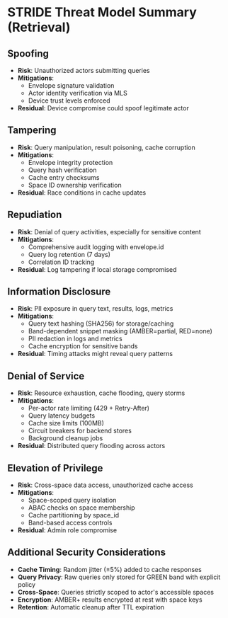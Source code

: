 # STRIDE Threat Model Summary (Retrieval)

## Spoofing
- **Risk**: Unauthorized actors submitting queries
- **Mitigations**:
  - Envelope signature validation
  - Actor identity verification via MLS
  - Device trust levels enforced
- **Residual**: Device compromise could spoof legitimate actor

## Tampering
- **Risk**: Query manipulation, result poisoning, cache corruption
- **Mitigations**:
  - Envelope integrity protection
  - Query hash verification
  - Cache entry checksums
  - Space ID ownership verification
- **Residual**: Race conditions in cache updates

## Repudiation
- **Risk**: Denial of query activities, especially for sensitive content
- **Mitigations**:
  - Comprehensive audit logging with envelope.id
  - Query log retention (7 days)
  - Correlation ID tracking
- **Residual**: Log tampering if local storage compromised

## Information Disclosure
- **Risk**: PII exposure in query text, results, logs, metrics
- **Mitigations**:
  - Query text hashing (SHA256) for storage/caching
  - Band-dependent snippet masking (AMBER=partial, RED=none)
  - PII redaction in logs and metrics
  - Cache encryption for sensitive bands
- **Residual**: Timing attacks might reveal query patterns

## Denial of Service
- **Risk**: Resource exhaustion, cache flooding, query storms
- **Mitigations**:
  - Per-actor rate limiting (429 + Retry-After)
  - Query latency budgets
  - Cache size limits (100MB)
  - Circuit breakers for backend stores
  - Background cleanup jobs
- **Residual**: Distributed query flooding across actors

## Elevation of Privilege
- **Risk**: Cross-space data access, unauthorized cache access
- **Mitigations**:
  - Space-scoped query isolation
  - ABAC checks on space membership
  - Cache partitioning by space_id
  - Band-based access controls
- **Residual**: Admin role compromise

## Additional Security Considerations
- **Cache Timing**: Random jitter (±5%) added to cache responses
- **Query Privacy**: Raw queries only stored for GREEN band with explicit policy
- **Cross-Space**: Queries strictly scoped to actor's accessible spaces
- **Encryption**: AMBER+ results encrypted at rest with space keys
- **Retention**: Automatic cleanup after TTL expiration
